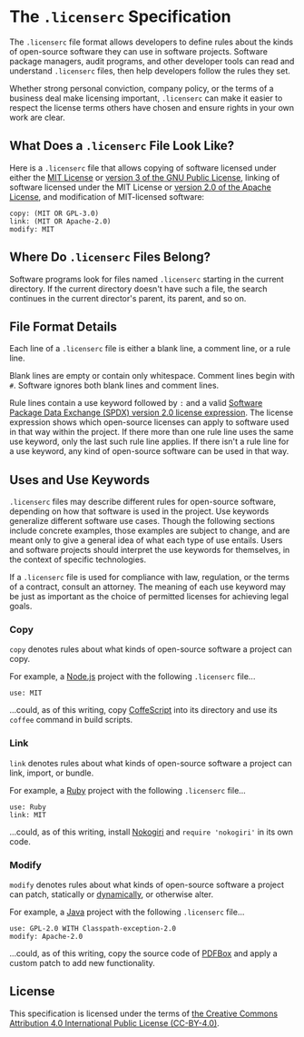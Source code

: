 The `.licenserc` Specification
==============================
The `.licenserc` file format allows developers to define rules about the kinds of open-source software they can use in software projects. Software package managers, audit programs, and other developer tools can read and understand `.licenserc` files, then help developers follow the rules they set.

Whether strong personal conviction, company policy, or the terms of a business deal make licensing important, `.licenserc` can make it easier to respect the license terms others have chosen and ensure rights in your own work are clear.

What Does a `.licenserc` File Look Like?
----------------------------------------
Here is a `.licenserc` file that allows copying of software licensed under either the [MIT License][MIT] or [version 3 of the GNU Public License][GPL-3.0], linking of software licensed under the MIT License or [version 2.0 of the Apache License][Apache-2.0], and modification of MIT-licensed software:

    copy: (MIT OR GPL-3.0)
    link: (MIT OR Apache-2.0)
    modify: MIT

Where Do `.licenserc` Files Belong?
-----------------------------------
Software programs look for files named `.licenserc` starting in the current directory. If the current directory doesn't have such a file, the search continues in the current director's parent, its parent, and so on.

File Format Details
-------------------
Each line of a `.licenserc` file is either a blank line, a comment line, or a rule line.

Blank lines are empty or contain only whitespace. Comment lines begin with `#`. Software ignores both blank lines and comment lines.

Rule lines contain a use keyword followed by `:` and a valid [Software Package Data Exchange (SPDX) version 2.0 license expression][SPDX]. The license expression shows which open-source licenses can apply to software used in that way within the project. If there more than one rule line uses the same use keyword, only the last such rule line applies. If there isn't a rule line for a use keyword, any kind of open-source software can be used in that way.

Uses and Use Keywords
---------------------
`.licenserc` files may describe different rules for open-source software, depending on how that software is used in the project. Use keywords generalize different software use cases. Though the following sections include concrete examples, those examples are subject to change, and are meant only to give a general idea of what each type of use entails. Users and software projects should interpret the use keywords for themselves, in the context of specific technologies.

If a `.licenserc` file is used for compliance with law, regulation, or the terms of a contract, consult an attorney. The meaning of each use keyword may be just as important as the choice of permitted licenses for achieving legal goals.

### Copy
`copy` denotes rules about what kinds of open-source software a project can copy.

For example, a [Node.js][Node.js] project with the following `.licenserc` file...

    use: MIT

...could, as of this writing, copy [CoffeScript][CoffeeScript] into its directory and use its `coffee` command in build scripts.

### Link
`link` denotes rules about what kinds of open-source software a project can link, import, or bundle.

For example, a [Ruby][Ruby] project with the following `.licenserc` file...

    use: Ruby
    link: MIT

...could, as of this writing, install [Nokogiri][Nokogiri] and `require 'nokogiri'` in its own code.

### Modify
`modify` denotes rules about what kinds of open-source software a project can patch, statically or [dynamically][monkey patch], or otherwise alter.

For example, a [Java][Java] project with the following `.licenserc` file...

    use: GPL-2.0 WITH Classpath-exception-2.0
    modify: Apache-2.0

...could, as of this writing, copy the source code of [PDFBox][PDFBox] and apply a custom patch to add new functionality.

License
-------
This specification is licensed under the terms of [the Creative Commons Attribution 4.0 International Public License (CC-BY-4.0)][CC-BY-4.0].

[Apache-2.0]: http://spdx.org/licenses/Apache-2.0

[CC-BY-4.0]: http://spdx.org/licenses/CC-BY-4.0

[CoffeeScript]: http://coffeescript.org

[GPL-3.0]: http://spdx.org/licenses/GPL-3.0

[Java]: http://en.wikipedia.org/wiki/Java_%28programming_language%29

[monkey patch]: http://en.wikipedia.org/wiki/Monkey_patch

[MIT]: http://spdx.org/licenses/MIT

[Node.js]: https://nodejs.org

[Nokogiri]: http://www.nokogiri.org

[PDFBox]: https://pdfbox.apache.org

[Ruby]: https://www.ruby-lang.org

[SPDX]: http://spdx.org/SPDX-specifications/spdx-version-2.0
